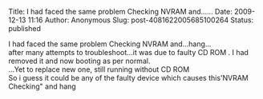 Title: I had faced the same problem Checking NVRAM and......
Date: 2009-12-13 11:16
Author: Anonymous
Slug: post-4081622005685100264
Status: published

I had faced the same problem Checking NVRAM and...hang...  
after many attempts to troubleshoot...it was due to faulty CD ROM . I had removed it and now booting as per normal.  
...Yet to replace new one, still running without CD ROM  
So i guess it could be any of the faulty device which causes this'NVRAM Checking" and hang
